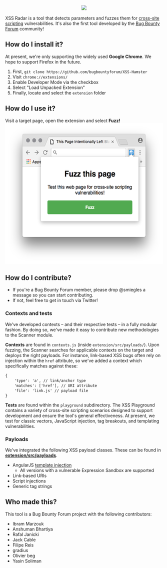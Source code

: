 <center>
<img src="https://user-images.githubusercontent.com/4115778/27087279-7ae27a2a-504c-11e7-92aa-d0aee598da00.png" height="200"></img>
</center>

XSS Radar is a tool that detects parameters and fuzzes them for [cross-site scripting](https://www.owasp.org/index.php/Cross-site_Scripting_(XSS)) vulnerabilities.
It's also the first tool developed by the [Bug Bounty Forum](https://bugbountyforum.com) community! 

## How do I install it?
At present, we're only supporting the widely used **Google Chrome**. We hope to support Firefox in the future.

1. First, `git clone https://github.com/bugbountyforum/XSS-Hamster`
2. Visit `chrome://extensions/`
3. Enable Developer Mode via the checkbox
4. Select "Load Unpacked Extension"
5. Finally, locate and select the `extension` folder

## How do I use it?
Visit a target page, open the extension and select **Fuzz!**
<img src="example.png" alt="Screenshot of extension Fuzz window" height="450"/>

## How do I contribute?
* If you're a Bug Bounty Forum member, please drop @smiegles a message so you can start contributing.
* If not, feel free to get in touch via Twitter!

### Contexts and tests
We've developed contexts – and their respective tests – in a fully modular fashion. By doing so, we've made it easy to contribute new methodologies to the Scanner module.

**Contexts** are found in `contexts.js` (inside `extension/src/payloads/`). Upon fuzzing, the Scanner searches for applicable contexts on the target and deploys the right payloads. For instance, link-based XSS bugs often rely on injection within the `href` attribute, so we've added a context which specifically matches against these:

```
{
    'type': 'a', // link/anchor type
    'matches': ['href'], // URI attribute
    'file': 'link.js' // payload file
}
```

**Tests** are found within the `playground` subdirectory. The XSS Playground contains a variety of cross-site scripting scenarios designed to support development and ensure the tool's general effectiveness. At present, we test for classic vectors, JavaScript injection, tag breakouts, and templating vulnerabilities.

### Payloads
We've integrated the following XSS payload classes. These can be found in [**extension/src/payloads**](https://github.com/bugbountyforum/XSS-Hamster/tree/master/extension/src/payloads).

* AngularJS [template injection](http://blog.portswigger.net/2016/01/xss-without-html-client-side-template.html)
    * All versions with a vulnerable Expression Sandbox are supported
* Link-based URIs
* Script injections 
* Generic tag strings

## Who made this?
This tool is a Bug Bounty Forum project with the following contributors:
* Ibram Marzouk
* Anshuman Bhartiya
* Rafal Janicki
* Jack Cable
* Filipe Reis
* gradius
* Olivier beg
* Yasin Soliman
